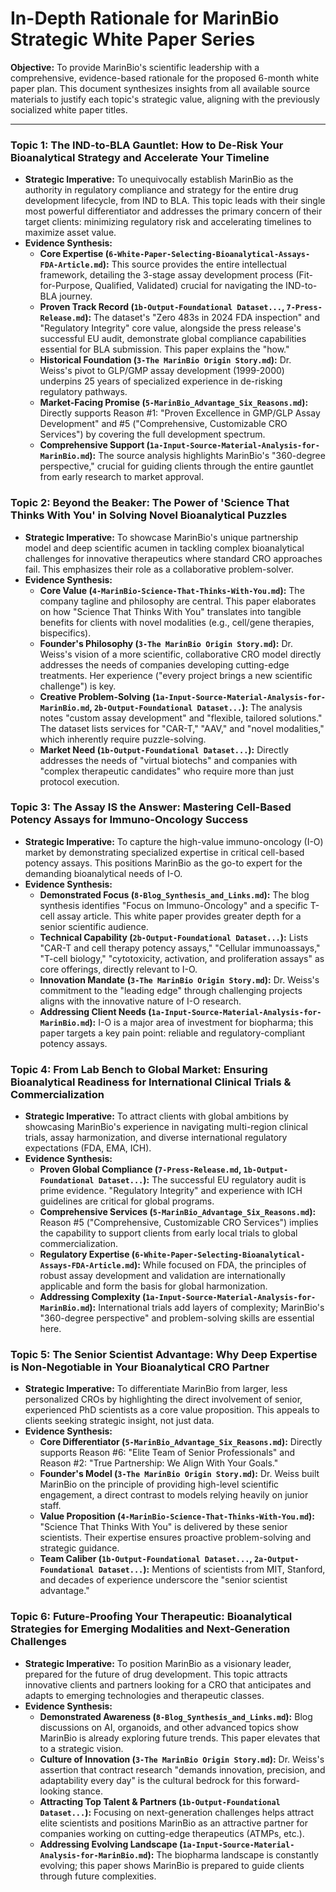 # In-Depth Rationale for MarinBio Strategic White Paper Series

**Objective:** To provide MarinBio's scientific leadership with a comprehensive, evidence-based rationale for the proposed 6-month white paper plan. This document synthesizes insights from all available source materials to justify each topic's strategic value, aligning with the previously socialized white paper titles.

---

### **Topic 1: The IND-to-BLA Gauntlet: How to De-Risk Your Bioanalytical Strategy and Accelerate Your Timeline**

*   **Strategic Imperative:** To unequivocally establish MarinBio as the authority in regulatory compliance and strategy for the entire drug development lifecycle, from IND to BLA. This topic leads with their single most powerful differentiator and addresses the primary concern of their target clients: minimizing regulatory risk and accelerating timelines to maximize asset value.
*   **Evidence Synthesis:**
    *   **Core Expertise (`6-White-Paper-Selecting-Bioanalytical-Assays-FDA-Article.md`):** This source provides the entire intellectual framework, detailing the 3-stage assay development process (Fit-for-Purpose, Qualified, Validated) crucial for navigating the IND-to-BLA journey.
    *   **Proven Track Record (`1b-Output-Foundational Dataset...`, `7-Press-Release.md`):** The dataset's "Zero 483s in 2024 FDA inspection" and "Regulatory Integrity" core value, alongside the press release's successful EU audit, demonstrate global compliance capabilities essential for BLA submission. This paper explains the "how."
    *   **Historical Foundation (`3-The MarinBio Origin Story.md`):** Dr. Weiss's pivot to GLP/GMP assay development (1999-2000) underpins 25 years of specialized experience in de-risking regulatory pathways.
    *   **Market-Facing Promise (`5-MarinBio_Advantage_Six_Reasons.md`):** Directly supports Reason #1: "Proven Excellence in GMP/GLP Assay Development" and #5 ("Comprehensive, Customizable CRO Services") by covering the full development spectrum.
    *   **Comprehensive Support (`1a-Input-Source-Material-Analysis-for-MarinBio.md`):** The source analysis highlights MarinBio's "360-degree perspective," crucial for guiding clients through the entire gauntlet from early research to market approval.

### **Topic 2: Beyond the Beaker: The Power of 'Science That Thinks With You' in Solving Novel Bioanalytical Puzzles**

*   **Strategic Imperative:** To showcase MarinBio's unique partnership model and deep scientific acumen in tackling complex bioanalytical challenges for innovative therapeutics where standard CRO approaches fail. This emphasizes their role as a collaborative problem-solver.
*   **Evidence Synthesis:**
    *   **Core Value (`4-MarinBio-Science-That-Thinks-With-You.md`):** The company tagline and philosophy are central. This paper elaborates on how "Science That Thinks With You" translates into tangible benefits for clients with novel modalities (e.g., cell/gene therapies, bispecifics).
    *   **Founder's Philosophy (`3-The MarinBio Origin Story.md`):** Dr. Weiss's vision of a more scientific, collaborative CRO model directly addresses the needs of companies developing cutting-edge treatments. Her experience ("every project brings a new scientific challenge") is key.
    *   **Creative Problem-Solving (`1a-Input-Source-Material-Analysis-for-MarinBio.md`, `2b-Output-Foundational Dataset...`):** The analysis notes "custom assay development" and "flexible, tailored solutions." The dataset lists services for "CAR-T," "AAV," and "novel modalities," which inherently require puzzle-solving.
    *   **Market Need (`1b-Output-Foundational Dataset...`):** Directly addresses the needs of "virtual biotechs" and companies with "complex therapeutic candidates" who require more than just protocol execution.

### **Topic 3: The Assay IS the Answer: Mastering Cell-Based Potency Assays for Immuno-Oncology Success**

*   **Strategic Imperative:** To capture the high-value immuno-oncology (I-O) market by demonstrating specialized expertise in critical cell-based potency assays. This positions MarinBio as the go-to expert for the demanding bioanalytical needs of I-O.
*   **Evidence Synthesis:**
    *   **Demonstrated Focus (`8-Blog_Synthesis_and_Links.md`):** The blog synthesis identifies "Focus on Immuno-Oncology" and a specific T-cell assay article. This white paper provides greater depth for a senior scientific audience.
    *   **Technical Capability (`2b-Output-Foundational Dataset...`):** Lists "CAR-T and cell therapy potency assays," "Cellular immunoassays," "T-cell biology," "cytotoxicity, activation, and proliferation assays" as core offerings, directly relevant to I-O.
    *   **Innovation Mandate (`3-The MarinBio Origin Story.md`):** Dr. Weiss's commitment to the "leading edge" through challenging projects aligns with the innovative nature of I-O research.
    *   **Addressing Client Needs (`1a-Input-Source-Material-Analysis-for-MarinBio.md`):** I-O is a major area of investment for biopharma; this paper targets a key pain point: reliable and regulatory-compliant potency assays.

### **Topic 4: From Lab Bench to Global Market: Ensuring Bioanalytical Readiness for International Clinical Trials & Commercialization**

*   **Strategic Imperative:** To attract clients with global ambitions by showcasing MarinBio's experience in navigating multi-region clinical trials, assay harmonization, and diverse international regulatory expectations (FDA, EMA, ICH).
*   **Evidence Synthesis:**
    *   **Proven Global Compliance (`7-Press-Release.md`, `1b-Output-Foundational Dataset...`):** The successful EU regulatory audit is prime evidence. "Regulatory Integrity" and experience with ICH guidelines are critical for global programs.
    *   **Comprehensive Services (`5-MarinBio_Advantage_Six_Reasons.md`):** Reason #5 ("Comprehensive, Customizable CRO Services") implies the capability to support clients from early local trials to global commercialization.
    *   **Regulatory Expertise (`6-White-Paper-Selecting-Bioanalytical-Assays-FDA-Article.md`):** While focused on FDA, the principles of robust assay development and validation are internationally applicable and form the basis for global harmonization.
    *   **Addressing Complexity (`1a-Input-Source-Material-Analysis-for-MarinBio.md`):** International trials add layers of complexity; MarinBio's "360-degree perspective" and problem-solving skills are essential here.

### **Topic 5: The Senior Scientist Advantage: Why Deep Expertise is Non-Negotiable in Your Bioanalytical CRO Partner**

*   **Strategic Imperative:** To differentiate MarinBio from larger, less personalized CROs by highlighting the direct involvement of senior, experienced PhD scientists as a core value proposition. This appeals to clients seeking strategic insight, not just data.
*   **Evidence Synthesis:**
    *   **Core Differentiator (`5-MarinBio_Advantage_Six_Reasons.md`):** Directly supports Reason #6: "Elite Team of Senior Professionals" and Reason #2: "True Partnership: We Align With Your Goals."
    *   **Founder's Model (`3-The MarinBio Origin Story.md`):** Dr. Weiss built MarinBio on the principle of providing high-level scientific engagement, a direct contrast to models relying heavily on junior staff.
    *   **Value Proposition (`4-MarinBio-Science-That-Thinks-With-You.md`):** "Science That Thinks With You" is delivered by these senior scientists. Their expertise ensures proactive problem-solving and strategic guidance.
    *   **Team Caliber (`1b-Output-Foundational Dataset...`, `2a-Output-Foundational Dataset...`):** Mentions of scientists from MIT, Stanford, and decades of experience underscore the "senior scientist advantage."

### **Topic 6: Future-Proofing Your Therapeutic: Bioanalytical Strategies for Emerging Modalities and Next-Generation Challenges**

*   **Strategic Imperative:** To position MarinBio as a visionary leader, prepared for the future of drug development. This topic attracts innovative clients and partners looking for a CRO that anticipates and adapts to emerging technologies and therapeutic classes.
*   **Evidence Synthesis:**
    *   **Demonstrated Awareness (`8-Blog_Synthesis_and_Links.md`):** Blog discussions on AI, organoids, and other advanced topics show MarinBio is already exploring future trends. This paper elevates that to a strategic vision.
    *   **Culture of Innovation (`3-The MarinBio Origin Story.md`):** Dr. Weiss's assertion that contract research "demands innovation, precision, and adaptability every day" is the cultural bedrock for this forward-looking stance.
    *   **Attracting Top Talent & Partners (`1b-Output-Foundational Dataset...`):** Focusing on next-generation challenges helps attract elite scientists and positions MarinBio as an attractive partner for companies working on cutting-edge therapeutics (ATMPs, etc.).
    *   **Addressing Evolving Landscape (`1a-Input-Source-Material-Analysis-for-MarinBio.md`):** The biopharma landscape is constantly evolving; this paper shows MarinBio is prepared to guide clients through future complexities.
